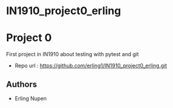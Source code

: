 
# IN1910_project0_erling
# Project 0
First project in IN1910 about testing with pytest and git

- Repo url : https://github.com/erling1/IN1910_project0_erling.git

## Authors

- Erling Nupen 

